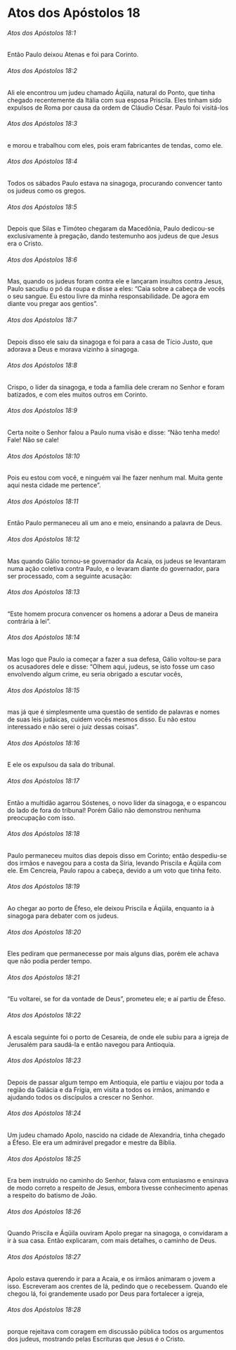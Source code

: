 # Atos dos Apóstolos 18

###### Atos dos Apóstolos 18:1

Então Paulo deixou Atenas e foi para Corinto.

###### Atos dos Apóstolos 18:2

Ali ele encontrou um judeu chamado Áqüila, natural do Ponto, que tinha chegado recentemente da Itália com sua esposa Priscila. Eles tinham sido expulsos de Roma por causa da ordem de Cláudio César. Paulo foi visitá-los

###### Atos dos Apóstolos 18:3

e morou e trabalhou com eles, pois eram fabricantes de tendas, como ele.

###### Atos dos Apóstolos 18:4

Todos os sábados Paulo estava na sinagoga, procurando convencer tanto os judeus como os gregos.

###### Atos dos Apóstolos 18:5

Depois que Silas e Timóteo chegaram da Macedônia, Paulo dedicou-se exclusivamente à pregação, dando testemunho aos judeus de que Jesus era o Cristo.

###### Atos dos Apóstolos 18:6

Mas, quando os judeus foram contra ele e lançaram insultos contra Jesus, Paulo sacudiu o pó da roupa e disse a eles: “Caia sobre a cabeça de vocês o seu sangue. Eu estou livre da minha responsabilidade. De agora em diante vou pregar aos gentios”.

###### Atos dos Apóstolos 18:7

Depois disso ele saiu da sinagoga e foi para a casa de Tício Justo, que adorava a Deus e morava vizinho à sinagoga.

###### Atos dos Apóstolos 18:8

Crispo, o líder da sinagoga, e toda a família dele creram no Senhor e foram batizados, e com eles muitos outros em Corinto.

###### Atos dos Apóstolos 18:9

Certa noite o Senhor falou a Paulo numa visão e disse: “Não tenha medo! Fale! Não se cale!

###### Atos dos Apóstolos 18:10

Pois eu estou com você, e ninguém vai lhe fazer nenhum mal. Muita gente aqui nesta cidade me pertence”.

###### Atos dos Apóstolos 18:11

Então Paulo permaneceu ali um ano e meio, ensinando a palavra de Deus.

###### Atos dos Apóstolos 18:12

Mas quando Gálio tornou-se governador da Acaia, os judeus se levantaram numa ação coletiva contra Paulo, e o levaram diante do governador, para ser processado, com a seguinte acusação:

###### Atos dos Apóstolos 18:13

“Este homem procura convencer os homens a adorar a Deus de maneira contrária à lei”.

###### Atos dos Apóstolos 18:14

Mas logo que Paulo ia começar a fazer a sua defesa, Gálio voltou-se para os acusadores dele e disse: “Olhem aqui, judeus, se isto fosse um caso envolvendo algum crime, eu seria obrigado a escutar vocês,

###### Atos dos Apóstolos 18:15

mas já que é simplesmente uma questão de sentido de palavras e nomes de suas leis judaicas, cuidem vocês mesmos disso. Eu não estou interessado e não serei o juiz dessas coisas”.

###### Atos dos Apóstolos 18:16

E ele os expulsou da sala do tribunal.

###### Atos dos Apóstolos 18:17

Então a multidão agarrou Sóstenes, o novo líder da sinagoga, e o espancou do lado de fora do tribunal! Porém Gálio não demonstrou nenhuma preocupação com isso.

###### Atos dos Apóstolos 18:18

Paulo permaneceu muitos dias depois disso em Corinto; então despediu-se dos irmãos e navegou para a costa da Síria, levando Priscila e Áqüila com ele. Em Cencreia, Paulo rapou a cabeça, devido a um voto que tinha feito.

###### Atos dos Apóstolos 18:19

Ao chegar ao porto de Éfeso, ele deixou Priscila e Áqüila, enquanto ia à sinagoga para debater com os judeus.

###### Atos dos Apóstolos 18:20

Eles pediram que permanecesse por mais alguns dias, porém ele achava que não podia perder tempo.

###### Atos dos Apóstolos 18:21

“Eu voltarei, se for da vontade de Deus”, prometeu ele; e aí partiu de Éfeso.

###### Atos dos Apóstolos 18:22

A escala seguinte foi o porto de Cesareia, de onde ele subiu para a igreja de Jerusalém para saudá-la e então navegou para Antioquia.

###### Atos dos Apóstolos 18:23

Depois de passar algum tempo em Antioquia, ele partiu e viajou por toda a região da Galácia e da Frígia, em visita a todos os irmãos, animando e ajudando todos os discípulos a crescer no Senhor.

###### Atos dos Apóstolos 18:24

Um judeu chamado Apolo, nascido na cidade de Alexandria, tinha chegado a Éfeso. Ele era um admirável pregador e mestre da Bíblia.

###### Atos dos Apóstolos 18:25

Era bem instruído no caminho do Senhor, falava com entusiasmo e ensinava de modo correto a respeito de Jesus, embora tivesse conhecimento apenas a respeito do batismo de João.

###### Atos dos Apóstolos 18:26

Quando Priscila e Áqüila ouviram Apolo pregar na sinagoga, o convidaram a ir à sua casa. Então explicaram, com mais detalhes, o caminho de Deus.

###### Atos dos Apóstolos 18:27

Apolo estava querendo ir para a Acaia, e os irmãos animaram o jovem a isso. Escreveram aos crentes de lá, pedindo que o recebessem. Quando ele chegou lá, foi grandemente usado por Deus para fortalecer a igreja,

###### Atos dos Apóstolos 18:28

porque rejeitava com coragem em discussão pública todos os argumentos dos judeus, mostrando pelas Escrituras que Jesus é o Cristo.


